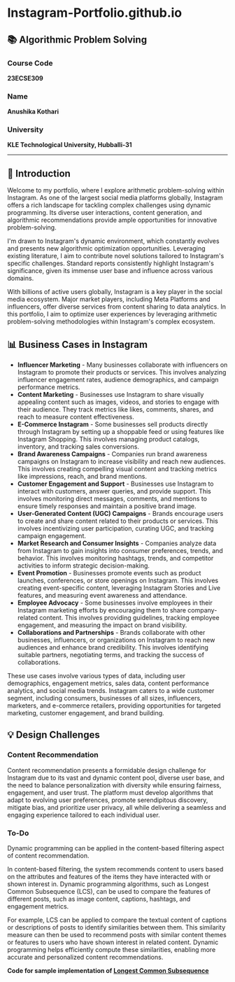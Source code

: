 # Instagram-Portfolio.github.io

## 📚 Algorithmic Problem Solving

### Course Code
**23ECSE309**

### Name
**Anushika Kothari**

### University
**KLE Technological University, Hubballi-31**

---

## 🌟 Introduction
Welcome to my portfolio, where I explore arithmetic problem-solving within Instagram. As one of the largest social media platforms globally, Instagram offers a rich landscape for tackling complex challenges using dynamic programming. Its diverse user interactions, content generation, and algorithmic recommendations provide ample opportunities for innovative problem-solving.

I'm drawn to Instagram's dynamic environment, which constantly evolves and presents new algorithmic optimization opportunities. Leveraging existing literature, I aim to contribute novel solutions tailored to Instagram's specific challenges. Standard reports consistently highlight Instagram's significance, given its immense user base and influence across various domains.

With billions of active users globally, Instagram is a key player in the social media ecosystem. Major market players, including Meta Platforms and influencers, offer diverse services from content sharing to data analytics. In this portfolio, I aim to optimize user experiences by leveraging arithmetic problem-solving methodologies within Instagram's complex ecosystem.

## 📊 Business Cases in Instagram
* **Influencer Marketing** - Many businesses collaborate with influencers on Instagram to promote their products or services. This involves analyzing influencer engagement rates, audience demographics, and campaign performance metrics.
* **Content Marketing** - Businesses use Instagram to share visually appealing content such as images, videos, and stories to engage with their audience. They track metrics like likes, comments, shares, and reach to measure content effectiveness.
* **E-Commerce Instagram** - Some businesses sell products directly through Instagram by setting up a shoppable feed or using features like Instagram Shopping. This involves managing product catalogs, inventory, and tracking sales conversions.
* **Brand Awareness Campaigns** - Companies run brand awareness campaigns on Instagram to increase visibility and reach new audiences. This involves creating compelling visual content and tracking metrics like impressions, reach, and brand mentions.
* **Customer Engagement and Support** - Businesses use Instagram to interact with customers, answer queries, and provide support. This involves monitoring direct messages, comments, and mentions to ensure timely responses and maintain a positive brand image.
* **User-Generated Content (UGC) Campaigns** - Brands encourage users to create and share content related to their products or services. This involves incentivizing user participation, curating UGC, and tracking campaign engagement.
* **Market Research and Consumer Insights** - Companies analyze data from Instagram to gain insights into consumer preferences, trends, and behavior. This involves monitoring hashtags, trends, and competitor activities to inform strategic decision-making.
* **Event Promotion** - Businesses promote events such as product launches, conferences, or store openings on Instagram. This involves creating event-specific content, leveraging Instagram Stories and Live features, and measuring event awareness and attendance.
* **Employee Advocacy** - Some businesses involve employees in their Instagram marketing efforts by encouraging them to share company-related content. This involves providing guidelines, tracking employee engagement, and measuring the impact on brand visibility.
* **Collaborations and Partnerships** - Brands collaborate with other businesses, influencers, or organizations on Instagram to reach new audiences and enhance brand credibility. This involves identifying suitable partners, negotiating terms, and tracking the success of collaborations.

These use cases involve various types of data, including user demographics, engagement metrics, sales data, content performance analytics, and social media trends. Instagram caters to a wide customer segment, including consumers, businesses of all sizes, influencers, marketers, and e-commerce retailers, providing opportunities for targeted marketing, customer engagement, and brand building.

## 💡 Design Challenges
### Content Recommendation
Content recommendation presents a formidable design challenge for Instagram due to its vast and dynamic content pool, diverse user base, and the need to balance personalization with diversity while ensuring fairness, engagement, and user trust. The platform must develop algorithms that adapt to evolving user preferences, promote serendipitous discovery, mitigate bias, and prioritize user privacy, all while delivering a seamless and engaging experience tailored to each individual user.

### To-Do
Dynamic programming can be applied in the content-based filtering aspect of content recommendation.

In content-based filtering, the system recommends content to users based on the attributes and features of the items they have interacted with or shown interest in. Dynamic programming algorithms, such as Longest Common Subsequence (LCS), can be used to compare the features of different posts, such as image content, captions, hashtags, and engagement metrics.

For example, LCS can be applied to compare the textual content of captions or descriptions of posts to identify similarities between them. This similarity measure can then be used to recommend posts with similar content themes or features to users who have shown interest in related content. Dynamic programming helps efficiently compute these similarities, enabling more accurate and personalized content recommendations.

**Code for sample implementation of [Longest Common Subsequence](all_codes/Longest-Common-Subsequence.cpp)**
